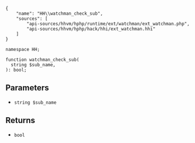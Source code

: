 ``` yamlmeta
{
    "name": "HH\\watchman_check_sub",
    "sources": [
        "api-sources/hhvm/hphp/runtime/ext/watchman/ext_watchman.php",
        "api-sources/hhvm/hphp/hack/hhi/ext_watchman.hhi"
    ]
}
```




``` Hack
namespace HH;

function watchman_check_sub(
  string $sub_name,
): bool;
```




## Parameters




+ ` string $sub_name `




## Returns




* ` bool `
<!-- HHAPIDOC -->
